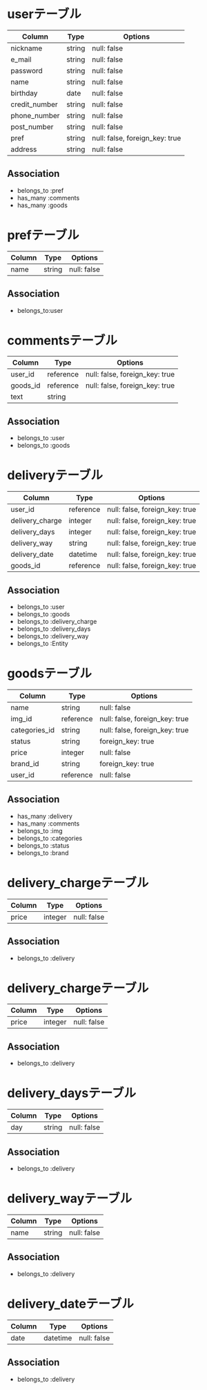# userテーブル
|Column|Type|Options|
|------|----|-------|
|nickname|string|null: false|
|e_mail|string|null: false|
|password|string|null: false|
|name|string|null: false|
|birthday|date|null: false|
|credit_number|string|null: false|
|phone_number|string|null: false|
|post_number|string|null: false|
|pref|string|null: false, foreign_key: true|
|address|string|null: false|
## Association
- belongs_to :pref
- has_many :comments
- has_many :goods

# prefテーブル
|Column|Type|Options|
|------|----|-------|
|name|string|null: false|
## Association
- belongs_to:user

# commentsテーブル
|Column|Type|Options|
|------|----|-------|
|user_id|reference|null: false, foreign_key: true|
|goods_id|reference|null: false, foreign_key: true|
|text|string||
## Association
- belongs_to :user
- belongs_to :goods

# deliveryテーブル
|Column|Type|Options|
|------|----|-------|
|user_id|reference|null: false, foreign_key: true|
|delivery_charge|integer|null: false, foreign_key: true|
|delivery_days|integer|null: false, foreign_key: true|
|delivery_way|string|null: false, foreign_key: true|
|delivery_date|datetime|null: false, foreign_key: true|
|goods_id|reference|null: false, foreign_key: true|
## Association
- belongs_to :user
- belongs_to :goods
- belongs_to :delivery_charge
- belongs_to :delivery_days
- belongs_to :delivery_way
- belongs_to :Entity

# goodsテーブル
|Column|Type|Options|
|------|----|-------|
|name|string|null: false|
|img_id|reference|null: false, foreign_key: true|
|categories_id|string|null: false, foreign_key: true|
|status|string|foreign_key: true|
|price|integer|null: false|
|brand_id|string|foreign_key: true|
|user_id|reference|null: false|
## Association
- has_many :delivery
- has_many :comments
- belongs_to :img
- belongs_to :categories
- belongs_to :status
- belongs_to :brand

# delivery_chargeテーブル
|Column|Type|Options|
|------|----|-------|
|price|integer|null: false|
## Association
- belongs_to :delivery

# delivery_chargeテーブル
|Column|Type|Options|
|------|----|-------|
|price|integer|null: false|
## Association
- belongs_to :delivery

# delivery_daysテーブル
|Column|Type|Options|
|------|----|-------|
|day|string|null: false|
## Association
- belongs_to :delivery

# delivery_wayテーブル
|Column|Type|Options|
|------|----|-------|
|name|string|null: false|
## Association
- belongs_to :delivery

# delivery_dateテーブル
|Column|Type|Options|
|------|----|-------|
|date|datetime|null: false|
## Association
- belongs_to :delivery

